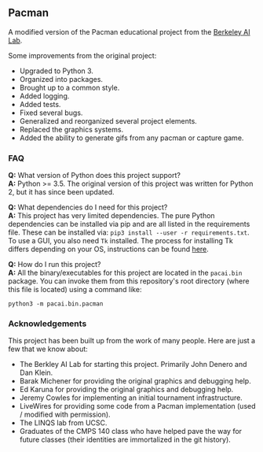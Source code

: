 ## Pacman

A modified version of the Pacman educational project from the [Berkeley AI Lab](http://ai.berkeley.edu/project_overview.html).

Some improvements from the original project:

- Upgraded to Python 3.
- Organized into packages.
- Brought up to a common style.
- Added logging.
- Added tests.
- Fixed several bugs.
- Generalized and reorganized several project elements.
- Replaced the graphics systems.
- Added the ability to generate gifs from any pacman or capture game.

### FAQ

**Q:** What version of Python does this project support?  
**A:** Python >= 3.5.
The original version of this project was written for Python 2, but it has since been updated.

**Q:** What dependencies do I need for this project?  
**A:** This project has very limited dependencies.
The pure Python dependencies can be installed via pip and are all listed in the requirements file.
These can be installed via: `pip3 install --user -r requirements.txt`.
To use a GUI, you also need `Tk` installed.
The process for installing Tk differs depending on your OS, instructions can be found [here](https://tkdocs.com/tutorial/install.html).

**Q:** How do I run this project?  
**A:** All the binary/executables for this project are located in the `pacai.bin` package.
You can invoke them from this repository's root directory (where this file is located) using a command like:

```
python3 -m pacai.bin.pacman
```

### Acknowledgements

This project has been built up from the work of many people.
Here are just a few that we know about:

- The Berkley AI Lab for starting this project. Primarily John Denero and Dan Klein.
- Barak Michener for providing the original graphics and debugging help.
- Ed Karuna for providing the original graphics and debugging help.
- Jeremy Cowles for implementing an initial tournament infrastructure.
- LiveWires for providing some code from a Pacman implementation (used / modified with permission).
- The LINQS lab from UCSC.
- Graduates of the CMPS 140 class who have helped pave the way for future classes (their identities are immortalized in the git history).
